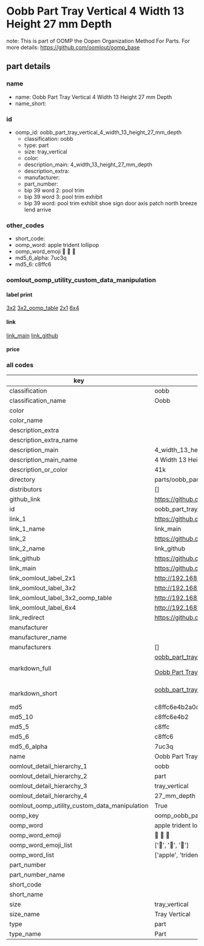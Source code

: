 # Oobb Part Tray Vertical 4 Width 13 Height 27 mm Depth  

note: This is part of OOMP the Oopen Organization Method For Parts. For more details: https://github.com/oomlout/oomp_base

##  part details
  







### name
* name: Oobb Part Tray Vertical 4 Width 13 Height 27 mm Depth
* name_short: 
### id
* oomp_id: oobb_part_tray_vertical_4_width_13_height_27_mm_depth
  * classification: oobb
  * type: part
  * size: tray_vertical
  * color: 
  * description_main: 4_width_13_height_27_mm_depth
  * description_extra: 
  * manufacturer: 
  * part_number: 
  * bip 39 word 2: pool trim
  * bip 39 word 3: pool trim exhibit
  * bip 39 word: pool trim exhibit shoe sign door axis patch north breeze lend arrive

### other_codes
* short_code: 
* oomp_word: apple trident lollipop
* oomp_word_emoji :apple: :trident: :lollipop:
* md5_6_alpha: 7uc3q
* md5_6: c8ffc6






### oomlout_oomp_utility_custom_data_manipulation
#### label print
[3x2](http://192.168.1.245:1112/?label=oomp%207uc3q)
[3x2_oomp_table](http://192.168.1.108:1112/?label=oomp%207uc3q)
[2x1](http://192.168.1.242:1112/?label=oomp%207uc3q)
[6x4](http://192.168.1.55:1112/?label=oomp%207uc3q)    

#### link

[link_main](https://github.com/oomlout/oomlout_oomp_version_1_messy/tree/main/parts/oobb_part_tray_vertical_4_width_13_height_27_mm_depth) [link_github](https://github.com/oomlout/oomlout_oomp_version_1_messy/tree/main/parts/oobb_part_tray_vertical_4_width_13_height_27_mm_depth)                             

#### price







### all codes 
| key | value |  
| --- | --- |  
| classification | oobb |  
| classification_name | Oobb |  
| color |  |  
| color_name |  |  
| description_extra |  |  
| description_extra_name |  |  
| description_main | 4_width_13_height_27_mm_depth |  
| description_main_name | 4 Width 13 Height 27 mm Depth |  
| description_or_color | 41k |  
| directory | parts/oobb_part_tray_vertical_4_width_13_height_27_mm_depth |  
| distributors | [] |  
| github_link | https://github.com/oomlout/oomlout_oomp_part_src/tree/main/parts/oobb_part_tray_vertical_4_width_13_height_27_mm_depth |  
| id | oobb_part_tray_vertical_4_width_13_height_27_mm_depth |  
| link_1 | https://github.com/oomlout/oomlout_oomp_version_1_messy/tree/main/parts/oobb_part_tray_vertical_4_width_13_height_27_mm_depth |  
| link_1_name | link_main |  
| link_2 | https://github.com/oomlout/oomlout_oomp_version_1_messy/tree/main/parts/oobb_part_tray_vertical_4_width_13_height_27_mm_depth |  
| link_2_name | link_github |  
| link_github | https://github.com/oomlout/oomlout_oomp_version_1_messy/tree/main/parts/oobb_part_tray_vertical_4_width_13_height_27_mm_depth |  
| link_main | https://github.com/oomlout/oomlout_oomp_version_1_messy/tree/main/parts/oobb_part_tray_vertical_4_width_13_height_27_mm_depth |  
| link_oomlout_label_2x1 | http://192.168.1.242:1112/?label=oomp%207uc3q |  
| link_oomlout_label_3x2 | http://192.168.1.245:1112/?label=oomp%207uc3q |  
| link_oomlout_label_3x2_oomp_table | http://192.168.1.108:1112/?label=oomp%207uc3q |  
| link_oomlout_label_6x4 | http://192.168.1.55:1112/?label=oomp%207uc3q |  
| link_redirect | https://github.com/oomlout/oomlout_oomp_version_1_messy/tree/main/parts/oobb_part_tray_vertical_4_width_13_height_27_mm_depth |  
| manufacturer |  |  
| manufacturer_name |  |  
| manufacturers | [] |  
| markdown_full | [oobb_part_tray_vertical_4_width_13_height_27_mm_depth](none)<br>[](none)<br>[Oobb Part Tray Vertical 4 Width 13 Height 27 Mm Depth](none)<br><br> |  
| markdown_short | [oobb_part_tray_vertical_4_width_13_height_27_mm_depth](none)<br><br> |  
| md5 | c8ffc6e4b2a0c21d05e42c669f3a2d40 |  
| md5_10 | c8ffc6e4b2 |  
| md5_5 | c8ffc |  
| md5_6 | c8ffc6 |  
| md5_6_alpha | 7uc3q |  
| name | Oobb Part Tray Vertical 4 Width 13 Height 27 mm Depth |  
| oomlout_detail_hierarchy_1 | oobb |  
| oomlout_detail_hierarchy_2 | part |  
| oomlout_detail_hierarchy_3 | tray_vertical |  
| oomlout_detail_hierarchy_4 | 27_mm_depth |  
| oomlout_oomp_utility_custom_data_manipulation | True |  
| oomp_key | oomp_oobb_part_tray_vertical_4_width_13_height_27_mm_depth |  
| oomp_word | apple trident lollipop |  
| oomp_word_emoji | :apple: :trident: :lollipop: |  
| oomp_word_emoji_list | [':apple:', ':trident:', ':lollipop:'] |  
| oomp_word_list | ['apple', 'trident', 'lollipop'] |  
| part_number |  |  
| part_number_name |  |  
| short_code |  |  
| short_name |  |  
| size | tray_vertical |  
| size_name | Tray Vertical |  
| type | part |  
| type_name | Part |  
